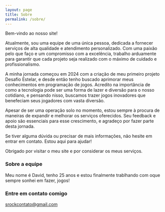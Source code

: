 ```yaml
---
layout: page
title: Sobre
permalink: /sobre/
---
```


<p>Bem-vindo ao nosso site!</p>

<p>Atualmente, sou uma equipe de uma única pessoa, dedicada a fornecer serviços de alta qualidade e atendimento personalizado. Com uma paixão pelo que faço e um compromisso com a excelência, trabalho arduamente para garantir que cada projeto seja realizado com o máximo de cuidado e profissionalismo.</p>

<p>A minha jornada começou em 2024 com a criação de meu primeiro projeto Desafio Estelar, e desde então tenho buscado aprimorar meus conhecimentos em programação de jogos. Acredito na importância de como a tecnologia pode ser uma forma de lazer e diversão para o nosso cotidiano, e pensando nisso, buscamos trazer jogos inovadores que benefeciam seus jogadores com vasta diversão.</p>

<p>Apesar de ser uma operação solo no momento, estou sempre à procura de maneiras de expandir e melhorar os serviços oferecidos. Seu feedback e apoio são essenciais para esse crescimento, e agradeço por fazer parte desta jornada.</p>

<p>Se tiver alguma dúvida ou precisar de mais informações, não hesite em entrar em contato. Estou aqui para ajudar!</p>

<p>Obrigado por visitar o meu site e por considerar os meus serviços.</p>

### Sobre a equipe

<p>Meu nome é David, tenho 25 anos e estou finalmente trablhando com oque sempre sonhei em fazer, jogos!</p>

### Entre em contato comigo

[srockcontato@gmail.com](mailto:srockcontato@gmail.com)
